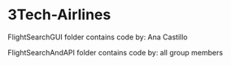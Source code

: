 # 3Tech-Airlines

FlightSearchGUI folder contains code by: Ana Castillo

FlightSearchAndAPI folder contains code by: all group members
